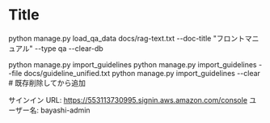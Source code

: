# Title


python manage.py load_qa_data docs/rag-text.txt --doc-title "フロントマニュアル" --type qa --clear-db


python manage.py import_guidelines
python manage.py import_guidelines --file docs/guideline_unified.txt
python manage.py import_guidelines --clear  # 既存削除してから追加

サインイン URL: https://553113730995.signin.aws.amazon.com/console
ユーザー名: bayashi-admin